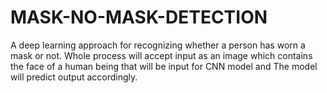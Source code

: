 # MASK-NO-MASK-DETECTION
A deep learning approach for recognizing whether a person has worn a mask or not. Whole process will accept input as an image which contains the face of a human being that will be input for CNN model and The model will predict output accordingly.
